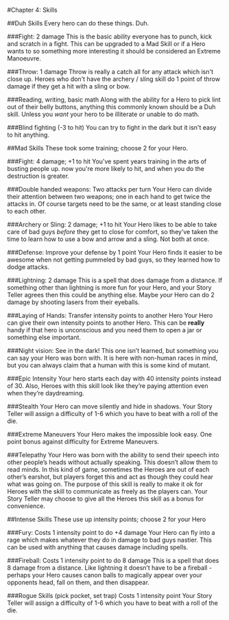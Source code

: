 #Chapter 4: Skills

##Duh Skills
Every hero can do these things.  Duh.

###Fight: 2 damage
This is the basic ability everyone has to punch, kick and scratch in a fight.  This can be upgraded to a Mad Skill or if a Hero wants to so something more interesting it should be considered an Extreme Manoeuvre.

###Throw: 1 damage
Throw is really a catch all for any attack which isn't close up. Heroes who don't have the archery / sling skill do 1 point of throw damage if they get a hit with a sling or bow.

###Reading, writing, basic math
Along with the ability for a Hero to pick lint out of their belly buttons, anything this commonly known should be a Duh skill. Unless you *want* your hero to be illiterate or unable to do math.

###Blind fighting (-3 to hit)
You can try to fight in the dark but it isn't easy to hit anything.

##Mad Skills
These took some training; choose 2 for your Hero.

###Fight: 4 damage; +1 to hit
You've spent years training in the arts of busting people up. now you're more likely to hit, and when you do the destruction is greater.

###Double handed weapons: Two attacks per turn
Your Hero can divide their attention between two weapons; one in each hand to get twice the attacks in. Of course targets need to be the same, or at least standing close to each other.

###Archery or Sling: 2 damage; +1 to hit
Your Hero likes to be able to take care of bad guys *before* they get to close for comfort, so they’ve taken the time to learn how to use a bow and arrow and a sling.  Not both at once.

###Defense: Improve your defense by 1 point
Your Hero finds it easier to be awesome when not getting pummeled by bad guys, so they learned how to dodge attacks. 

###Lightning: 2 damage
This is a spell that does damage from a distance. If something other than lightning is more fun for your Hero, and your Story Teller agrees then this could be anything else. Maybe *your* Hero can do 2 damage by shooting lasers from their eyeballs.

###Laying of Hands: Transfer intensity points to another Hero
Your Hero can give their own intensity points to another Hero. This can be **really** handy if that hero is unconscious and you need them to open a jar or something else important.

###Night vision: See in the dark!
This one isn’t learned, but something you can say your Hero was born with. It is here with non-human races in mind, but you can always claim that a human with this is some kind of mutant.

###Epic Intensity
Your hero starts each day with 40 intensity points instead of 30. Also, Heroes with this skill look like they’re paying attention even when they’re daydreaming.

###Stealth
Your Hero can move silently and hide in shadows. Your Story Teller will assign a difficulty of 1-6 which you have to beat with a roll of the die.

###Extreme Maneuvers
Your Hero makes the impossible look easy. One point bonus against difficulty for Extreme Maneuvers.

###Telepathy
Your Hero was born with the ability to send their speech into other people’s heads without actually speaking. This doesn’t allow them to read minds. In this kind of game, sometimes the Heroes are out of each other’s earshot, but players forget this and act as though they could hear what was going on. The purpose of this skill is really to make it ok for Heroes with the skill to communicate as freely as the players can. Your Story Teller may choose to give all the Heroes this skill as a bonus for convenience.

##Intense Skills
These use up intensity points; choose 2 for your Hero

###Fury: Costs 1 intensity point to do +4 damage
Your Hero can fly into a rage which makes whatever they do in damage to bad guys nastier. This can be used with anything that causes damage including spells.

###Fireball: Costs 1 intensity point to do 8 damage
This is a spell that does 8 damage from a distance. Like lightning it doesn’t have to be a fireball - perhaps your Hero causes canon balls to magically appear over your opponents head, fall on them, and then disappear.

###Rogue Skills (pick pocket, set trap) Costs 1 intensity point
Your Story Teller will assign a difficulty of 1-6 which you have to beat with a roll of the die.



